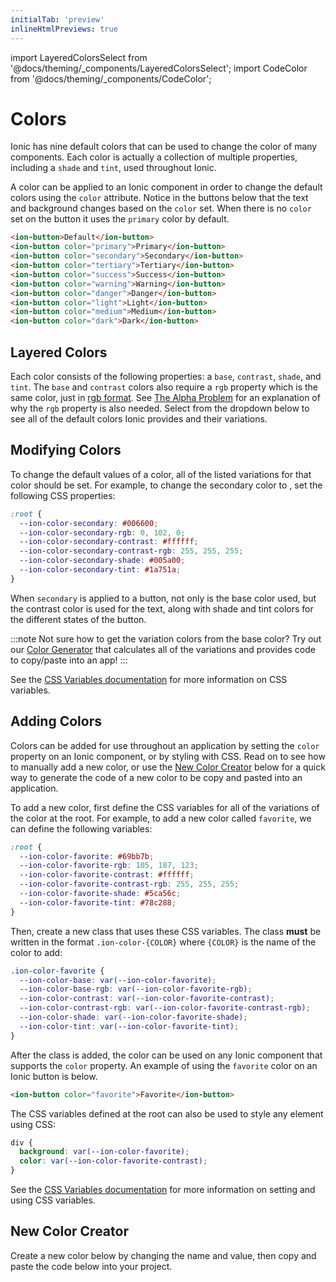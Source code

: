 ```yaml
---
initialTab: 'preview'
inlineHtmlPreviews: true
---
```


import LayeredColorsSelect from '@docs/theming/_components/LayeredColorsSelect';
import CodeColor from '@docs/theming/_components/CodeColor';

# Colors

Ionic has nine default colors that can be used to change the color of many components. Each color is actually a collection of multiple properties, including a `shade` and `tint`, used throughout Ionic.

A color can be applied to an Ionic component in order to change the default colors using the `color` attribute. Notice in the buttons below that the text and background changes based on the `color` set. When there is no `color` set on the button it uses the `primary` color by default.

```html
<ion-button>Default</ion-button>
<ion-button color="primary">Primary</ion-button>
<ion-button color="secondary">Secondary</ion-button>
<ion-button color="tertiary">Tertiary</ion-button>
<ion-button color="success">Success</ion-button>
<ion-button color="warning">Warning</ion-button>
<ion-button color="danger">Danger</ion-button>
<ion-button color="light">Light</ion-button>
<ion-button color="medium">Medium</ion-button>
<ion-button color="dark">Dark</ion-button>
```

## Layered Colors

Each color consists of the following properties: a `base`, `contrast`, `shade`, and `tint`. The `base` and `contrast` colors also require a `rgb` property which is the same color, just in <a href="https://developer.mozilla.org/en-US/docs/Glossary/RGB" target="_blank">rgb format</a>. See [The Alpha Problem](advanced.md#the-alpha-problem) for an explanation of why the `rgb` property is also needed. Select from the dropdown below to see all of the default colors Ionic provides and their variations.

<LayeredColorsSelect />

## Modifying Colors

To change the default values of a color, all of the listed variations for that color should be set. For example, to change the secondary color to <CodeColor mode="md" value="#006600"></CodeColor>, set the following CSS properties:

```css
:root {
  --ion-color-secondary: #006600;
  --ion-color-secondary-rgb: 0, 102, 0;
  --ion-color-secondary-contrast: #ffffff;
  --ion-color-secondary-contrast-rgb: 255, 255, 255;
  --ion-color-secondary-shade: #005a00;
  --ion-color-secondary-tint: #1a751a;
}
```

When `secondary` is applied to a button, not only is the base color <CodeColor mode="md" value="#006600"></CodeColor> used, but the contrast color <CodeColor mode="md" value="#ffffff"></CodeColor> is used for the text, along with shade <CodeColor mode="md" value="#005a00"></CodeColor> and tint <CodeColor mode="md" value="#1a751a"></CodeColor> colors for the different states of the button.

:::note
Not sure how to get the variation colors from the base color? Try out our [Color Generator](color-generator.md) that calculates all of the variations and provides code to copy/paste into an app!
:::

See the [CSS Variables documentation](css-variables.md) for more information on CSS variables.

## Adding Colors

Colors can be added for use throughout an application by setting the `color` property on an Ionic component, or by styling with CSS. Read on to see how to manually add a new color, or use the [New Color Creator](#new-color-creator) below for a quick way to generate the code of a new color to be copy and pasted into an application.

To add a new color, first define the CSS variables for all of the variations of the color at the root. For example, to add a new color called `favorite`, we can define the following variables:

```css
:root {
  --ion-color-favorite: #69bb7b;
  --ion-color-favorite-rgb: 105, 187, 123;
  --ion-color-favorite-contrast: #ffffff;
  --ion-color-favorite-contrast-rgb: 255, 255, 255;
  --ion-color-favorite-shade: #5ca56c;
  --ion-color-favorite-tint: #78c288;
}
```

Then, create a new class that uses these CSS variables. The class **must** be written in the format `.ion-color-{COLOR}` where `{COLOR}` is the name of the color to add:

```css
.ion-color-favorite {
  --ion-color-base: var(--ion-color-favorite);
  --ion-color-base-rgb: var(--ion-color-favorite-rgb);
  --ion-color-contrast: var(--ion-color-favorite-contrast);
  --ion-color-contrast-rgb: var(--ion-color-favorite-contrast-rgb);
  --ion-color-shade: var(--ion-color-favorite-shade);
  --ion-color-tint: var(--ion-color-favorite-tint);
}
```

After the class is added, the color can be used on any Ionic component that supports the `color` property. An example of using the `favorite` color on an Ionic button is below.

```html
<ion-button color="favorite">Favorite</ion-button>
```

The CSS variables defined at the root can also be used to style any element using CSS:

```css
div {
  background: var(--ion-color-favorite);
  color: var(--ion-color-favorite-contrast);
}
```

See the [CSS Variables documentation](css-variables.md) for more information on setting and using CSS variables.

## New Color Creator

Create a new color below by changing the name and value, then copy and paste the code below into your project.

<new-color-generator mode="md" no-prerender></new-color-generator>
